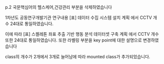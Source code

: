 p.2
국문핵심어의 헬스케어,건강관리 부분을 삭제하였습니다

1차년도 공동연구개발기관 연구내용
[표] 데이터 수집 시스템 설치 계획
에서 CCTV 개수 24대로 통일하였습니다.

이에 따라 
[표] 스켈레톤 좌표 추출 기반 행동 분석 데이터셋 구축 계획
에서 CCTV 개수또한 24대로 통일하였습니다.
또한 라벨링 부분을 key point에 대한 설명으로 변경하였습니다

class의 개수가 2개에서 3개로 늘어남에 따라
mounted class가 추가되었습니다.
